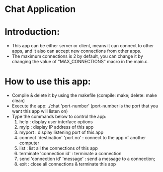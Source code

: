 # Chat Application

# Introduction:
- This app can be either server or client, means it can connect to other apps, and it also can accept new connections from other apps.
- The maximum connections is 2 by default, you can change it by changing the value of "MAX_CONNECTIONS" macro in the main.c.
  
# How to use this app:
- Compile & delete it by using the makefile (compile: make; delete: make clean)
- Execute the app:  ./chat  'port-number'  (port-number is the port that you want this app will listen on)
- Type the commands below to control the app:
    1. help                             : display user interface options
    2. myip                             : display IP address of this app
    3. myport                           : display listening port of this app
    4. connect 'destination' 'port no'  : connect to the app of another computer
    5. list                             : list all the connections of this app
    6. terminate 'connection id'        : terminate a connection
    7. send 'connection id' 'message'   : send a message to a connection;
    8. exit                             : close all connections & terminate this app 
